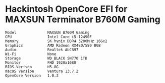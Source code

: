 # Hackintosh OpenCore EFI for MAXSUN Terminator B760M Gaming
```
Model              MAXSUN B760M Gaming
CPU                Intel Core i5-12490F
Memory             SK hynix DDR4 3200MHz 16Gx2
Graphics           AMD Radeon RX480/580 8GB
Audio              Realtek ALC897
Wi-Fi              None
Storage            WD_BLACK SN770 1TB
Monitor            FHD 1920x1080
BIOS Verison       H5.8G
macOS Version      Ventura 13.7.2
OpenCore Version   1.0.3
```
